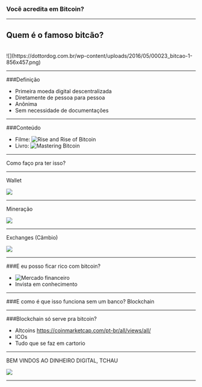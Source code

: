 ### Você acredita em Bitcoin?

---

## Quem é o famoso bitcão?

<br>
![](https://dottordog.com.br/wp-content/uploads/2016/05/00023_bitcao-1-856x457.png)

---

###Definição

- Primeira moeda digital descentralizada
- Diretamente de pessoa para pessoa
- Anônima
- Sem necessidade de documentações

---

###Conteúdo

- Filme: ![Rise and Rise of Bitcoin](http://www.imdb.com/title/tt2821314/)
- Livro: ![Mastering Bitcoin](https://www.amazon.com.br/Mastering-Bitcoin-2e-Andreas-Antonopoulos)

---

Como faço pra ter isso?

---

Wallet

![](http://imag.malavida.com/mvimgbig/download-fs/bitcoin-wallet-13602-5.jpg)

---

Mineração

![](http://online.wsj.com/media/0201_cio_ledg_G_20160201185005.jpg)

---

Exchanges (Câmbio)

![](https://d1ic4altzx8ueg.cloudfront.net/finder-us/wp-uploads/2017/09/Exodus-wallet-interface-screenshot.png)


---

###E eu posso ficar rico com bitcoin?

- ![Mercado financeiro](https://br.tradingview.com/symbols/BTCUSD/)
- Invista em conhecimento

---

###E como é que isso funciona sem um banco?
Blockchain


---

###Blockchain só serve pra bitcoin?
  - Altcoins
  https://coinmarketcap.com/pt-br/all/views/all/
  - ICOs
  - Tudo que se faz em cartorio

---

BEM VINDOS AO DINHEIRO DIGITAL, TCHAU

![](https://media.giphy.com/media/fdOA43sHFE6Pu/giphy.gif)


---
